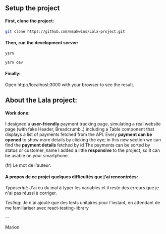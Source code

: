 ## Setup the project

#### First, clone the project:

```bash
git clone https://github.com/msakwins/Lala-project.git
```

#### Then, run the development server:

```bash
yarn
```

```bash
yarn dev
```

#### Finally:

Open http://localhost:3000 with your browser to see the result.

## About the Lala project:

#### Work done:

I designed a **user-friendly** payment tracking page, simulating a real website page (with fake Header, Breadcrumb..) including a Table component that displays a list of payments fetched from the API.
Every **payment can be opened** to show more details by clicking the eye; in this new section we can find the **payment details** fetched by id The payments can be sorted by status or customer_name
I added a little **responsive** to the project, so it can be usable on your smartphone.

(fr) Le mot de l'auteur:

#### A propos de ce projet quelques difficultés que j'ai rencontrées:

*Typescript*: J'ai eu du mal à typer les variables et il reste des erreurs que je n'ai pas réussi à corriger.

*Testing*: Je n'ai ajouté que des tests unitaires pour l'instant, en attendant de me familiariser avec react-testing-library


--

Marion

